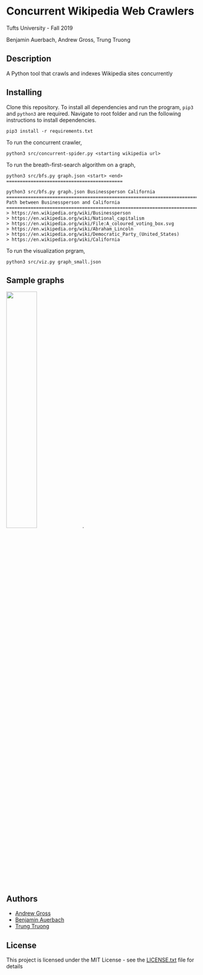 # Concurrent Wikipedia Web Crawlers

Tufts University - Fall 2019

Benjamin Auerbach, Andrew Gross, Trung Truong

## Description

A Python tool that crawls and indexes Wikipedia sites concurrently

## Installing

Clone this repository. To install all dependencies and run the program, `pip3`
and `python3` are required. Navigate to root folder and run the following 
instructions to install dependencies.

```
pip3 install -r requirements.txt
```

To run the concurrent crawler,
```
python3 src/concurrent-spider.py <starting wikipedia url>
```

To run the breath-first-search algorithm on a graph,
```
python3 src/bfs.py graph.json <start> <end>
===========================================

python3 src/bfs.py graph.json Businessperson California
================================================================================
Path between Businessperson and California
================================================================================
> https://en.wikipedia.org/wiki/Businessperson
> https://en.wikipedia.org/wiki/National_capitalism
> https://en.wikipedia.org/wiki/File:A_coloured_voting_box.svg
> https://en.wikipedia.org/wiki/Abraham_Lincoln
> https://en.wikipedia.org/wiki/Democratic_Party_(United_States)
> https://en.wikipedia.org/wiki/California
```

To run the visualization prgram,
```
python3 src/viz.py graph_small.json
```

## Sample graphs

<img src="https://github.com/ttrung149/concurrent-wiki-crawlers/blob/crawler/media/graph-viz-2.png" width="40%">.

## Authors

* [Andrew Gross](https://github.com/Agross09)
* [Benjamin Auerbach](https://github.com/BenjaminSAu)
* [Trung Truong](https://github.com/ttrung149)

## License

This project is licensed under the MIT License - see the [LICENSE.txt](LICENSE.txt) file for details